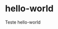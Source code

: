 # hello-world
Teste hello-world
<!DOCTYPE html>
<html lang="en">
<head>
    <meta charset="UTF-8">
    <meta name="viewport" content="width=device-width, initial-scale=1.0">
    <title>Coleta de Informações</title>
</head>
<body>

<script>
    // Pergunta o nome
    var nome = prompt("Qual é o seu nome?");

    // Pergunta a idade
    var idade = prompt("Quantos anos você tem?");

    // Pergunta onde mora
    var cidade = prompt("Onde você mora?");

    // Exibe as informações coletadas
    alert("Nome: " + nome + "\nIdade: " + idade + "\nCidade: " + cidade);
</script>

</body>
</html>
